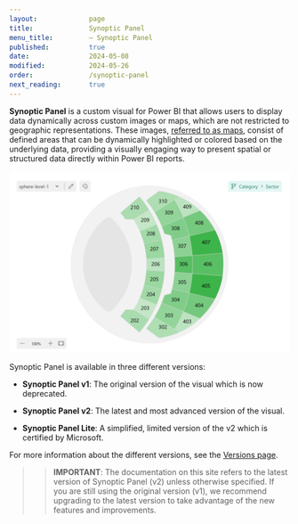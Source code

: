 ```yaml
---
layout:             page
title:              Synoptic Panel
menu_title:         – Synoptic Panel
published:          true
date:               2024-05-08
modified:           2024-05-26
order:              /synoptic-panel
next_reading:       true
---
```


**Synoptic Panel** is a custom visual for Power BI that allows users to display data dynamically across custom images or maps, which are not restricted to geographic representations. These images, [referred to as maps](./concepts/maps/index), consist of defined areas that can be dynamically highlighted or colored based on the underlying data, providing a visually engaging way to present spatial or structured data directly within Power BI reports.

<img src="images/synoptic-panel.png" width="550" class="naked">

Synoptic Panel is available in three different versions:

- **Synoptic Panel v1**: The original version of the visual which is now deprecated.

- **Synoptic Panel v2**: The latest and most advanced version of the visual.

- **Synoptic Panel Lite**: A simplified, limited version of the v2 which is certified by Microsoft.

For more information about the different versions, see the [Versions page](versions.md).

>> **IMPORTANT**: The documentation on this site refers to the latest version of Synoptic Panel (v2) unless otherwise specified. If you are still using the original version (v1), we recommend upgrading to the latest version to take advantage of the new features and improvements.
